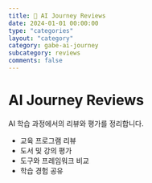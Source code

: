 ```yaml
---
title: 📝 AI Journey Reviews
date: 2024-01-01 00:00:00
type: "categories"
layout: "category"
category: gabe-ai-journey
subcategory: reviews
comments: false
---
```


# AI Journey Reviews

AI 학습 과정에서의 리뷰와 평가를 정리합니다.

- 교육 프로그램 리뷰
- 도서 및 강의 평가
- 도구와 프레임워크 비교
- 학습 경험 공유 